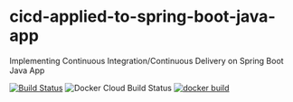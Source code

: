 # cicd-applied-to-spring-boot-java-app
Implementing Continuous Integration/Continuous Delivery on Spring Boot Java App

[![Build Status](https://travis-ci.com/Arpit07/cicd-applied-to-spring-boot-java-app.svg)](https://travis-ci.com/Arpit07/cicd-applied-to-spring-boot-java-app)
![Docker Cloud Build Status](https://img.shields.io/docker/cloud/build/arpit07/cicd-applied-to-spring-boot-java-app)
[![docker build](https://img.shields.io/docker/cloud/build/arpit07/cicd-applied-to-spring-boot-java-app)](https://cloud.docker.com/u/arpit07/repository/docker/arpit07/cicd-applied-to-spring-boot-java-app)
